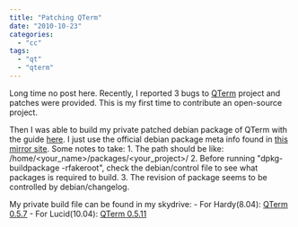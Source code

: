 ```yaml
---
title: "Patching QTerm"
date: "2010-10-23"
categories: 
  - "cc"
tags: 
  - "qt"
  - "qterm"
---
```


Long time no post here. Recently, I reported 3 bugs to [QTerm](http://qterm.sourceforge.net/wiki/index.php/Main_Page) project and patches were provided. This is my first time to contribute an open-source project.

Then I was able to build my private patched debian package of QTerm with the guide [here](http://ubuntuforums.org/showthread.php?t=51003). I just use the official debian package meta info found in [this mirror site](http://mirror.lupaworld.com/ubuntu/pool/universe/q/qterm/). Some notes to take: 1. The path should be like: /home/<your\_name>/packages/<your\_project>/ 2. Before running "dpkg-buildpackage -rfakeroot", check the debian/control file to see what packages is required to build. 3. The revision of package seems to be controlled by debian/changelog.

My private build file can be found in my skydrive: - For Hardy(8.04): [QTerm 0.5.7](http://cid-481cbe104492a3af.office.live.com/self.aspx/share/dev/QAnsiEditor/qterm%5E_0.5.7-2%5E_i386.deb) - For Lucid(10.04): [QTerm 0.5.11](http://cid-481cbe104492a3af.office.live.com/self.aspx/share/dev/QAnsiEditor/qterm%5E_0.5.11-2%5E_i386.deb)
